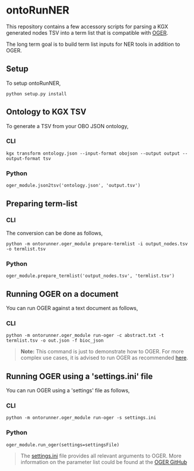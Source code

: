 # ontoRunNER

This repository contains a few accessory scripts for
parsing a KGX generated nodes TSV into a term list
that is compatible with [OGER](https://github.com/OntoGene/OGER).

The long term goal is to build term list inputs for
NER tools in addition to OGER.

## Setup
To setup ontoRunNER,
```
python setup.py install
```

## Ontology to KGX TSV

To generate a TSV from your OBO JSON ontology,

### CLI
```
kgx transform ontology.json --input-format obojson --output output --output-format tsv 
```
### Python
```
oger_module.json2tsv('ontology.json', 'output.tsv')
```

## Preparing term-list

### CLI
The conversion can be done as follows,
```
python -m ontorunner.oger_module prepare-termlist -i output_nodes.tsv -o termlist.tsv
```

### Python
```
oger_module.prepare_termlist('output_nodes.tsv', 'termlist.tsv')
```

## Running OGER on a document

You can run OGER against a text document as follows,

### CLI
```
python -m ontorunner.oger_module run-oger -c abstract.txt -t termlist.tsv -o out.json -f bioc_json
```

> **Note:** This command is just to demonstrate how to OGER.
> For more complex use cases, it is advised to run OGER
> as recommended [here](https://github.com/OntoGene/OGER/wiki/run).

## Running OGER using a 'settings.ini' file

You can run OGER using a 'settings' file as follows,

### CLI
```
python -m ontorunner.oger_module run-oger -s settings.ini
```

### Python
```
oger_module.run_oger(settings=settingsFile)
```
> The [settings.ini](https://github.com/monarch-initiative/ontorunner/blob/master/ontorunner/settings.ini) file provides all relevant arguments to OGER. More information on the parameter list could be found at the [OGER GitHub](https://github.com/OntoGene/OGER/wiki/run#parameter-index)
